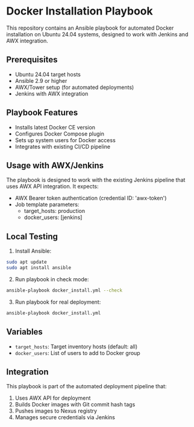 # Docker Installation Playbook

This repository contains an Ansible playbook for automated Docker installation on Ubuntu 24.04 systems, designed to work with Jenkins and AWX integration.

## Prerequisites

- Ubuntu 24.04 target hosts
- Ansible 2.9 or higher
- AWX/Tower setup (for automated deployments)
- Jenkins with AWX integration

## Playbook Features

- Installs latest Docker CE version
- Configures Docker Compose plugin
- Sets up system users for Docker access
- Integrates with existing CI/CD pipeline

## Usage with AWX/Jenkins

The playbook is designed to work with the existing Jenkins pipeline that uses AWX API integration. It expects:

- AWX Bearer token authentication (credential ID: 'awx-token')
- Job template parameters:
  - target_hosts: production
  - docker_users: [jenkins]

## Local Testing

1. Install Ansible:
```bash
sudo apt update
sudo apt install ansible
```

2. Run playbook in check mode:
```bash
ansible-playbook docker_install.yml --check
```

3. Run playbook for real deployment:
```bash
ansible-playbook docker_install.yml
```

## Variables

- `target_hosts`: Target inventory hosts (default: all)
- `docker_users`: List of users to add to Docker group

## Integration

This playbook is part of the automated deployment pipeline that:
1. Uses AWX API for deployment
2. Builds Docker images with Git commit hash tags
3. Pushes images to Nexus registry
4. Manages secure credentials via Jenkins